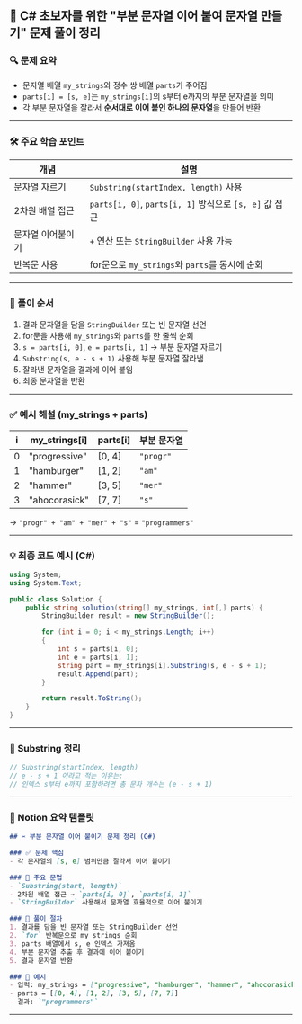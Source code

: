 
## 🧠 C# 초보자를 위한 "부분 문자열 이어 붙여 문자열 만들기" 문제 풀이 정리

### 🔍 문제 요약

* 문자열 배열 `my_strings`와 정수 쌍 배열 `parts`가 주어짐
* `parts[i] = [s, e]`는 `my_strings[i]`의 s부터 e까지의 부분 문자열을 의미
* 각 부분 문자열을 잘라서 **순서대로 이어 붙인 하나의 문자열**을 만들어 반환

---

### 🛠️ 주요 학습 포인트

| 개념        | 설명                                              |
| --------- | ----------------------------------------------- |
| 문자열 자르기   | `Substring(startIndex, length)` 사용              |
| 2차원 배열 접근 | `parts[i, 0]`, `parts[i, 1]` 방식으로 `[s, e]` 값 접근 |
| 문자열 이어붙이기 | `+` 연산 또는 `StringBuilder` 사용 가능                 |
| 반복문 사용    | for문으로 `my_strings`와 `parts`를 동시에 순회            |

---

### 👣 풀이 순서

1. 결과 문자열을 담을 `StringBuilder` 또는 빈 문자열 선언
2. for문을 사용해 `my_strings`와 `parts`를 한 줄씩 순회
3. `s = parts[i, 0]`, `e = parts[i, 1]` → 부분 문자열 자르기
4. `Substring(s, e - s + 1)` 사용해 부분 문자열 잘라냄
5. 잘라낸 문자열을 결과에 이어 붙임
6. 최종 문자열을 반환

---

### ✅ 예시 해설 (my\_strings + parts)

| i | my\_strings\[i] | parts\[i] | 부분 문자열    |
| - | --------------- | --------- | --------- |
| 0 | "progressive"   | \[0, 4]   | `"progr"` |
| 1 | "hamburger"     | \[1, 2]   | `"am"`    |
| 2 | "hammer"        | \[3, 5]   | `"mer"`   |
| 3 | "ahocorasick"   | \[7, 7]   | `"s"`     |

→ `"progr" + "am" + "mer" + "s"` = `"programmers"`

---

### 💡 최종 코드 예시 (C#)

```csharp
using System;
using System.Text;

public class Solution {
    public string solution(string[] my_strings, int[,] parts) {
        StringBuilder result = new StringBuilder();

        for (int i = 0; i < my_strings.Length; i++)
        {
            int s = parts[i, 0];
            int e = parts[i, 1];
            string part = my_strings[i].Substring(s, e - s + 1);
            result.Append(part);
        }

        return result.ToString();
    }
}
```

---

### 📌 Substring 정리

```csharp
// Substring(startIndex, length)
// e - s + 1 이라고 적는 이유는:
// 인덱스 s부터 e까지 포함하려면 총 문자 개수는 (e - s + 1)
```

---

### 📘 Notion 요약 템플릿

```markdown
## ✂️ 부분 문자열 이어 붙이기 문제 정리 (C#)

### ✅ 문제 핵심
- 각 문자열의 [s, e] 범위만큼 잘라서 이어 붙이기

### 🔧 주요 문법
- `Substring(start, length)`
- 2차원 배열 접근 → `parts[i, 0]`, `parts[i, 1]`
- `StringBuilder` 사용해서 문자열 효율적으로 이어 붙이기

### 🎯 풀이 절차
1. 결과를 담을 빈 문자열 또는 StringBuilder 선언
2. `for` 반복문으로 my_strings 순회
3. parts 배열에서 s, e 인덱스 가져옴
4. 부분 문자열 추출 후 결과에 이어 붙이기
5. 결과 문자열 반환

### 📌 예시
- 입력: my_strings = ["progressive", "hamburger", "hammer", "ahocorasick"]
- parts = [[0, 4], [1, 2], [3, 5], [7, 7]]
- 결과: `"programmers"`
```

---
